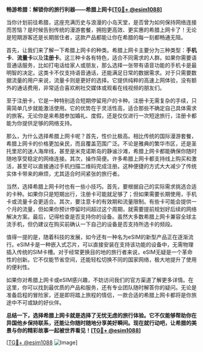 **畅游希腊：解锁你的旅行利器——希腊上网卡[[TG💪+ @esim1088](https://t.me/s/esim1088)]**

当你计划前往希腊，这座充满历史与浪漫的小岛天堂，是否曾为如何保持网络连接而苦恼？是时候告别传统的漫游套餐，拥抱更高效、更实惠的希腊上网卡了！无论是短期游客还是长期居住者，这款产品都能让你在希腊的每一刻都畅通无阻。

首先，让我们来了解一下希腊上网卡的种类。希腊上网卡主要分为三种类型：**手机卡**、**流量卡**以及**注册卡**。这三种卡各有特色，适合不同需求的人群。如果你需要语音通话服务，比如打电话给家人或朋友，那么选择一张带有语音功能的手机卡是最明智的决定。这类卡不仅支持语音通话，还能满足日常的数据需求。对于只需要数据流量的用户来说，流量卡则是更好的选择。它提供纯粹的高速上网体验，没有额外的通话费用，非常适合喜欢刷社交媒体或观看在线视频的朋友们。

至于注册卡，它是一种特别适合短期停留用户的卡种。注册卡无需复杂的手续，只需简单几步就能激活使用。它的优势在于灵活性高，适合那些不确定自己具体需求的旅客。无论你是来希腊参加婚礼、度假，还是仅仅进行一次短途旅行，注册卡都能为你提供足够的网络支持。

那么，为什么选择希腊上网卡呢？首先，性价比极高。相比传统的国际漫游套餐，希腊上网卡的价格更加亲民，而且覆盖范围广泛。不论是雅典的繁华市区，还是圣托里尼的迷人海岸线，甚至是米克诺斯岛的静谧沙滩，希腊上网卡都能确保你随时随地享受稳定的网络连接。其次，操作简便。许多希腊上网卡都支持线上购买和激活，甚至可以直接通过手机扫描二维码完成注册。这种便捷的方式大大减少了传统实体卡带来的麻烦，尤其适合时间紧张的旅行者。

当然，选择希腊上网卡时也有一些小技巧。首先，要根据自己的实际需求挑选合适的卡种。如果你只是短期出行，注册卡可能就足够了；但如果需要长期使用，手机卡或流量卡会更适合。其次，要注意卡的有效期和流量限制。有些卡可能会提供一个月的流量，但如果你预计停留时间超过这个周期，就需要提前规划好后续的网络解决方案。最后，记得检查是否支持你的设备。虽然大多数希腊上网卡兼容全球主流手机，但仍建议在购买前确认一下自己的设备是否支持所选卡的频段。

值得一提的是，随着科技的发展，如今还有一种名为eSIM的新型产品正在逐渐流行。eSIM卡是一种嵌入式芯片，可以直接安装在支持该功能的设备中，无需物理插入传统的SIM卡槽。对于经常更换目的地的旅行者来说，eSIM无疑是一个革命性的创新。它不仅能节省空间，还能轻松切换不同的国家网络，极大地提升了使用的便利性。

如果你对希腊上网卡或eSIM感兴趣，不妨访问我们的官方渠道了解更多详情。在这里，你可以找到最优质的产品和服务，还有专业团队随时解答你的疑问。无论是准备启程的冒险家，还是即将踏上旅程的情侣，一款合适的希腊上网卡都将是你旅途中不可或缺的好伙伴。

**总结一下，选择希腊上网卡就是选择了无忧无虑的旅行体验。它不仅能够帮助你在异国他乡保持联系，还能让你随时随地分享美好瞬间。现在就行动吧，让希腊的美景与你的精彩故事一起被世界看见！[[TG💪+ @esim1088](https://t.me/s/esim1088)]**

[[TG💪+ @esim1088](https://t.me/s/esim1088) ![Image](https://i.postimg.cc/4NQfJmqS/Snipaste-2025-05-13-00-14-12.png)]